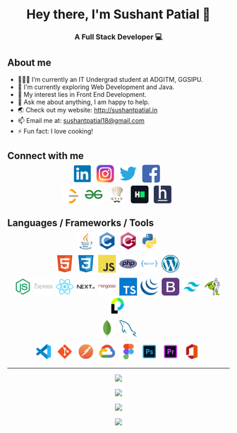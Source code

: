 # <div align="center">Hey there, I'm Sushant Patial 👋</div>

### <div align="center">A Full Stack Developer 💻</div>

## About me
- 👨🏽‍💻 I’m currently an IT Undergrad student at ADGITM, GGSIPU.
- 🌱 I'm currently exploring Web Development and Java.
- 🤔 My interest lies in Front End Development.
- 💬 Ask me about anything, I am happy to help.
- 🌏 Check out my website: http://sushantpatial.in
- 📫 Email me at: sushantpatial18@gmail.com
- ⚡ Fun fact: I love cooking!

## Connect with me
<p align="center" style="margin-top:-10px">
  <a href="https://www.linkedin.com/in/sushant-patial-2895a7204/" style="text-decoration: none;">
    <img src="assets/images/icons/LinkedIn.png" alt="LinkedIn" height="40" style="; border-radius:5px;">
  </a>&nbsp;
  <a href="https://www.instagram.com/sushant_patial/" style="text-decoration: none;">
    <img src="assets/images/icons/Instagram.png" alt="Instagram" height="40" style="">
  </a>&nbsp;
  <a href="https://twitter.com/SushantPatial1" style="text-decoration: none;">
    <img src="assets/images/icons/Twitter.png" alt="Twitter" height="40" style="">
  </a>&nbsp;
  <a href="https://www.facebook.com/sushant.patial.77/" style="text-decoration: none;">
    <img src="assets/images/icons/Facebook.png" alt="Facebook" height="40" style="border-radius:5px;">
  </a>&nbsp;
</p>
<p align="center" style="margin-top:-10px">
  <a href="https://leetcode.com/SushantPatial/" style="text-decoration: none;">
    <img src="assets/images/icons/Leetcode.png" alt="Leetcode" height="40" style="">
  </a>&nbsp;
  <a href="https://auth.geeksforgeeks.org/user/sushantpatial18/profile" style="text-decoration: none;">
    <img src="assets/images/icons/GFG.png" alt="GFG" height="40" style="">
  </a>&nbsp;
  <a href="https://www.codechef.com/users/sushantpatial" style="text-decoration: none;">
    <img src="assets/images/icons/Codechef.png" alt="Codechef" height="40" style="border-radius:5px;">
  </a>&nbsp;
  <a href="https://www.hackerrank.com/sushantpatial18" style="text-decoration: none;">
    <img src="assets/images/icons/Hackerrank.png" alt="Hackerrank" height="40" style="border-radius:5px;">
  </a>&nbsp;
  <a href="https://www.hackerearth.com/@sushantpatial18" style="text-decoration: none;">
    <img src="assets/images/icons/Hackerearth.png" alt="Hackerearth" height="40" style="">
  </a>&nbsp;
</p>

## Languages / Frameworks / Tools
<p align="center" style="margin-top:-10px">
  <img src="assets/images/icons/Java.png" alt="Java" height="40" style="">&nbsp;
  <img src="assets/images/icons/C.png" alt="C" height="40" style="">&nbsp;
  <img src="assets/images/icons/C++Alt.png" alt="CPP" height="40" style="">&nbsp;
  <img src="assets/images/icons/Python.png" alt="Python" height="40" style="">&nbsp;
</p>
<p align="center" style="margin-top:-5px">
  <img src="assets/images/icons/HTML.png" alt="HTML" height="40" style="">&nbsp;
  <img src="assets/images/icons/CSS.png" alt="CSS" height="40" style="">&nbsp;
  <img src="assets/images/icons/JavaScript.png" alt="JavaScript" height="40" style="">&nbsp;
  <img src="assets/images/icons/PHP.png" alt="PHP" height="40" style="">&nbsp;
  <img src="assets/images/icons/RESTAPI.png" alt="RESTAPI" height="40" style="">&nbsp;
  <img src="assets/images/icons/WordPress.png" alt="WordPress" height="40" style="">&nbsp;
</p>
<p align="center" style="margin-top:-5px">
  <img src="assets/images/icons/Node.png" alt="NodeJS" height="40" style="">&nbsp;
  <img src="assets/images/icons/Express.png" alt="ExpressJS" height="40" style="">&nbsp;
  <img src="assets/images/icons/React.png" alt="ReactJS" height="40" style="">&nbsp;
  <img src="assets/images/icons/Next.png" alt="NextJS" height="40" style="">&nbsp;
  <img src="assets/images/icons/Mongoose.png" alt="MongooseJS" height="40" style="">&nbsp;
  <img src="assets/images/icons/TypeScript.png" alt="TypeScript" height="40" style="">&nbsp;
  <img src="assets/images/icons/jQuery.png" alt="jQuery" height="40" style="">&nbsp;
  <img src="assets/images/icons/Bootstrap.png" alt="Bootstrap" height="40" style="">&nbsp;
  <img src="assets/images/icons/Tailwind.png" alt="Tailwind" height="40" style="">&nbsp;
  <img src="assets/images/icons/GSAP.png" alt="GSAP" height="40" style="">&nbsp;
  <img src="assets/images/icons/Passport.png" alt="PassportJS" height="40" style="">&nbsp;
</p>
<p align="center" style="margin-top:-5px">
  <img src="assets/images/icons/MongoDB.png" alt="MongoDB" height="40" style="">&nbsp;
  <img src="assets/images/icons/MySQL.png" alt="MySQL" height="40" style="">&nbsp;
</p>
<p align="center" style="margin-top:-5px">
  <img src="assets/images/icons/VS.png" alt="VS" height="40" style="">&nbsp;
  <img src="assets/images/icons/Git.png" alt="Git" height="40" style="">&nbsp;
  <img src="assets/images/icons/Postman.png" alt="Postman" height="40" style="">&nbsp;
  <img src="assets/images/icons/GCloud.png" alt="GCloud" height="40" style="">&nbsp;
  <img src="assets/images/icons/Figma.png" alt="Figma" height="40" style="">&nbsp;
  <img src="assets/images/icons/Photoshop.png" alt="Photoshop" height="40" style="">&nbsp;
  <img src="assets/images/icons/Premiere.png" alt="Premiere" height="40" style="">&nbsp;
  <img src="assets/images/icons/Office.png" alt="Office" height="40" style="">&nbsp;
</p>

<hr>

<p align="center">
  <img src="https://komarev.com/ghpvc/?username=SushantPatial">
</p>
<p align="center">
  <kbd><img src="https://github-readme-stats.vercel.app/api/top-langs/?username=SushantPatial&theme=tokyonight"></kbd>
</p>
<p align="center">
  <kbd><img src="https://github-readme-streak-stats.herokuapp.com/?user=SushantPatial&theme=tokyonight"></kbd>
</p>
<p align="center">
  <kbd><img src="https://github-readme-stats.vercel.app/api?username=SushantPatial&theme=tokyonight&show_icons=true"></kbd>
</p>
